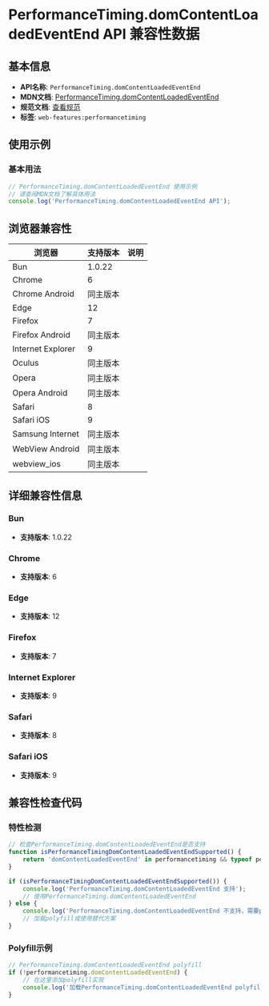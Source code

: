 # PerformanceTiming.domContentLoadedEventEnd API 兼容性数据

## 基本信息

- **API名称**: `PerformanceTiming.domContentLoadedEventEnd`
- **MDN文档**: [PerformanceTiming.domContentLoadedEventEnd](https://developer.mozilla.org/docs/Web/API/PerformanceTiming/domContentLoadedEventEnd)
- **规范文档**: [查看规范](https://w3c.github.io/navigation-timing/#dom-performancetiming-domcontentloadedeventend)
- **标签**: `web-features:performancetiming`

## 使用示例

### 基本用法

```javascript
// PerformanceTiming.domContentLoadedEventEnd 使用示例
// 请查阅MDN文档了解具体用法
console.log('PerformanceTiming.domContentLoadedEventEnd API');
```

## 浏览器兼容性

| 浏览器 | 支持版本 | 说明 |
|--------|----------|------|
| Bun | 1.0.22 |  |
| Chrome | 6 |  |
| Chrome Android | 同主版本 |  |
| Edge | 12 |  |
| Firefox | 7 |  |
| Firefox Android | 同主版本 |  |
| Internet Explorer | 9 |  |
| Oculus | 同主版本 |  |
| Opera | 同主版本 |  |
| Opera Android | 同主版本 |  |
| Safari | 8 |  |
| Safari iOS | 9 |  |
| Samsung Internet | 同主版本 |  |
| WebView Android | 同主版本 |  |
| webview_ios | 同主版本 |  |

## 详细兼容性信息

### Bun

- **支持版本**: 1.0.22

### Chrome

- **支持版本**: 6

### Edge

- **支持版本**: 12

### Firefox

- **支持版本**: 7

### Internet Explorer

- **支持版本**: 9

### Safari

- **支持版本**: 8

### Safari iOS

- **支持版本**: 9

## 兼容性检查代码

### 特性检测

```javascript
// 检查PerformanceTiming.domContentLoadedEventEnd是否支持
function isPerformanceTimingDomContentLoadedEventEndSupported() {
    return 'domContentLoadedEventEnd' in performancetiming && typeof performancetiming.domContentLoadedEventEnd === 'function';
}

if (isPerformanceTimingDomContentLoadedEventEndSupported()) {
    console.log('PerformanceTiming.domContentLoadedEventEnd 支持');
    // 使用PerformanceTiming.domContentLoadedEventEnd
} else {
    console.log('PerformanceTiming.domContentLoadedEventEnd 不支持，需要polyfill');
    // 加载polyfill或使用替代方案
}
```

### Polyfill示例

```javascript
// PerformanceTiming.domContentLoadedEventEnd polyfill
if (!performancetiming.domContentLoadedEventEnd) {
    // 在这里添加polyfill实现
    console.log('加载PerformanceTiming.domContentLoadedEventEnd polyfill');
}
```

